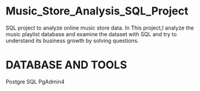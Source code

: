 # Music_Store_Analysis_SQL_Project
SQL project to analyze online music store data.
In This project,I analyze the music playlist database and examine the dataset with SQL and try to understand its business growth by solving  questions.

# DATABASE AND TOOLS 
Postgre SQL
PgAdmin4








